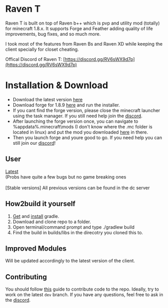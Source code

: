 # Raven T
Raven T is built on top of Raven b++ which is pvp and utility mod (totally) for minecraft 1.8.x. It supports Forge and Feather adding quality of life improvements, bug fixes, and so much more.<br>

I took most of the features from Raven Bs and Raven XD while keeping the client specially for closet cheating.

Offical Discord of Raven T:
[https://discord.gg/RV6sWX9d7p](https://discord.gg/RV6sWX9d7p)


# Installation & Download
 - Download the latest version [here](https://raw.githubusercontent.com/K-ov/Raven-bPLUS/stable/build/libs/%5B1.8.9%5D%20BetterKeystrokes%20V-1.2.jar)
 - Download forge for 1.8.9 [here](https://maven.minecraftforge.net/net/minecraftforge/forge/1.8.9-11.15.1.2318-1.8.9/forge-1.8.9-11.15.1.2318-1.8.9-installer.jar)
 and run the installer.
 - If you cant find the forge version, please close the minecraft launcher using the task manager. If you still need help join the [discord](https://discord.gg/UqJ8ngteud).
 - After launching the forge version once, you can navigate to %appdata%\.minecraft\mods (I don't know where the .mc folder is located in linux) and put the mod you downloaded [here](https://raw.githubusercontent.com/K-ov/Raven-bPLUS/stable/build/libs/%5B1.8.9%5D%20BetterKeystrokes%20V-1.2.jar) in there.
 - Then you launch forge and youre good to go. If you need help you can still join our [discord](https://discord.gg/RV6sWX9d7p)!


## User
[Latest](https://raw.githubusercontent.com/K-ov/Raven-bPLUS/stable/build/libs/%5B1.8.9%5D%20BetterKeystrokes%20V-1.2.jar) <br> (Probs have quite a few bugs but no game breaking ones </br>
<br>[Stable versions] All previous versions can be found in the dc server </br>


## How2build it yourself
1. [Get](https://gradle.org/next-steps/?version=2.7&format=bin) and [install](https://docs.gradle.org/current/userguide/installation.html) gradle.
2. Download and clone repo to a folder.
3. Open terminal/command prompt and type ./gradlew build
4. Find the build in builds/libs in the direcotry you cloned this to.


## Improved Modules
Will be updated accordingly to the latest version of the client.


## Contributing
You should follow [this](https://gist.github.com/MarcDiethelm/7303312#file-contributing-md) guide to contribute code to the repo. Ideally, try to work on the latest `dev` branch. If you have any questions, feel free to ask in the [discord](https://discord.gg/RV6sWX9d7p).
